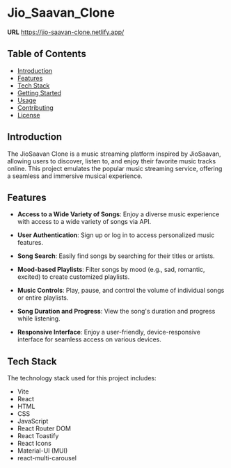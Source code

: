 # Jio_Saavan_Clone

**URL** https://jio-saavan-clone.netlify.app/

## Table of Contents

- [Introduction](#introduction)
- [Features](#features)
- [Tech Stack](#tech-stack)
- [Getting Started](#getting-started)
- [Usage](#usage)
- [Contributing](#contributing)
- [License](#license)

## Introduction

The JioSaavan Clone is a music streaming platform inspired by JioSaavan, allowing users to discover, listen to, and enjoy their favorite music tracks online. This project emulates the popular music streaming service, offering a seamless and immersive musical experience.

## Features

- **Access to a Wide Variety of Songs**: Enjoy a diverse music experience with access to a wide variety of songs via API.

- **User Authentication**: Sign up or log in to access personalized music features.

- **Song Search**: Easily find songs by searching for their titles or artists.

- **Mood-based Playlists**: Filter songs by mood (e.g., sad, romantic, excited) to create customized playlists.

- **Music Controls**: Play, pause, and control the volume of individual songs or entire playlists.

- **Song Duration and Progress**: View the song's duration and progress while listening.

- **Responsive Interface**: Enjoy a user-friendly, device-responsive interface for seamless access on various devices.

## Tech Stack

The technology stack used for this project includes:

- Vite
- React
- HTML
- CSS
- JavaScript
- React Router DOM
- React Toastify
- React Icons
- Material-UI (MUI)
- react-multi-carousel
